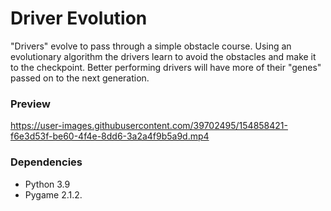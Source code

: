 # Driver Evolution
"Drivers" evolve to pass through a simple obstacle course. Using
an evolutionary algorithm the drivers learn to avoid the obstacles
and make it to the checkpoint. Better performing drivers will have
more of their "genes" passed on to the next generation.

### Preview
https://user-images.githubusercontent.com/39702495/154858421-f6e3d53f-be60-4f4e-8dd6-3a2a4f9b5a9d.mp4

### Dependencies
* Python 3.9
* Pygame 2.1.2.